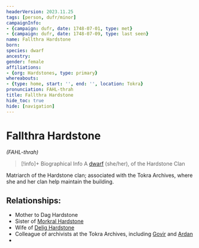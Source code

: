 ```yaml
---
headerVersion: 2023.11.25
tags: [person, dufr/minor]
campaignInfo:
- {campaign: dufr, date: 1748-07-01, type: met}
- {campaign: dufr, date: 1748-07-09, type: last seen}
name: Fallthra Hardstone
born:
species: dwarf
ancestry:
gender: female
affiliations:
- {org: Hardstones, type: primary}
whereabouts:
- {type: home, start: '', end: '', location: Tokra}
pronunciation: FAHL-thrah
title: Fallthra Hardstone
hide_toc: true
hide: [navigation]
---
```

# Fallthra Hardstone
*(FAHL-thrah)*
>[!info]+ Biographical Info
> A [dwarf](<../../species/children-of-the-embodied-gods/dwarves/dwarves.md>) (she/her), of the Hardstone Clan
> 
>> 
>> 
>> 

Matriarch of the Hardstone clan; associated with the Tokra Archives, where she and her clan help maintain the building. 
## Relationships:
- Mother to Dag Hardstone
- Sister of [Morkral Hardstone](<./morkral-hardstone.md>)
- Wife of [Delig Hardstone](<./delig-hardstone.md>)
- Colleague of archivists at the Tokra Archives, including [Govir](<../dunmari/govir.md>) and [Ardan](<../dunmari/ardan.md>)
- 